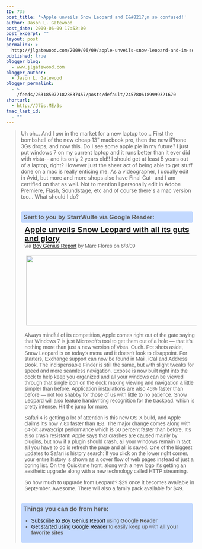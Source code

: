 ```yaml
---
ID: 735
post_title: '>Apple unveils Snow Leopard and I&#8217;m so confused!'
author: Jason L. Gatewood
post_date: 2009-06-09 17:52:00
post_excerpt: ""
layout: post
permalink: >
  http://jlgatewood.com/2009/06/09/apple-unveils-snow-leopard-and-im-so-confused/
published: true
blogger_blog:
  - www.jlgatewood.com
blogger_author:
  - Jason L. Gatewood
blogger_permalink:
  - >
    /feeds/2631850721828837457/posts/default/2457806189999321670
shorturl:
  - http://J7is.ME/3s
tmac_last_id:
  - ""
---
```

>Uh oh...  And I *am* in the market for a new laptop too...  First the bombshell of the new cheap 13" macbook pro, then the new iPhone 3Gs drops, and now this.  Do I see some apple pie in my future?  I just put windows 7 on my current laptop and it runs better than it ever did with vista-- and its only 2 years old!!  I should get at least 5 years out of a laptop, right?  However just the sheer act of being able to get stuff done on a mac is really enticing me.  As a videographer, I usually edit in Avid, but more and more shops also have Final Cut- and I am certified on that as well.  Not to mention I personally edit in Adobe Premiere, Flash, Soundstage, etc and of course there's a mac version too...  What should I do?<br /><br /> <div style="margin: 0px 2px; padding-top: 1px;    background-color: #c3d9ff; font-size: 1px !important;    line-height: 0px !important;"> </div> <div style="margin: 0px 1px; padding-top: 1px;    background-color: #c3d9ff; font-size: 1px !important;    line-height: 0px !important;"> </div> <div style="padding: 4px; background-color: #c3d9ff;"><h3 style="margin:0px 3px;font-family:sans-serif">Sent to you by StarrWulfe via Google Reader:</h3></div> <div style="margin: 0px 1px; padding-top: 1px;    background-color: #c3d9ff; font-size: 1px !important;    line-height: 0px !important;"> </div> <div style="margin: 0px 2px; padding-top: 1px;    background-color: #c3d9ff; font-size: 1px !important;    line-height: 0px !important;"> </div> <div style="font-family:sans-serif;overflow:auto;width:100%;margin: 0px 10px"><h2 style="margin: 0.25em 0 0 0"><div><a href="http://feedproxy.google.com/~r/TheBoyGeniusReport/~3/yorJgk5gqhw/">Apple unveils Snow Leopard with all its guts and glory</a></div></h2> <div style="margin-bottom: 0.5em">via <a href="http://www.boygeniusreport.com">Boy Genius Report</a> by Marc Flores on 6/8/09</div><br style="display:none"/> <p style="text-align:center"><img style="margin:4px" title="snow" src="http://www.jlgatewood.com/wp-content/uploads/2010/10/snow.jpg" alt="" width="500" height="188" /></p> <p>Always mindful of its competition, Apple comes right out of the gate saying that Windows 7 is just Microsoft's tool to get them out of a hole — that it's nothing more than just a new version of Vista. Ouch. Pot shots aside, Snow Leopard is on today's menu and it doesn't look to disappoint. For starters, Exchange support can now be found in Mail, iCal and Address Book. The indispensable Finder is still the same, but with slight tweaks for speed and more seamless navigation. Expose is now built right into the dock to help keep you organized and all your windows can be viewed through that single icon on the dock making viewing and navigation a little simpler than before. Application installations are also 45% faster than before — not too shabby for those of us with little to no patience. Snow Leopard will also feature handwriting recognition for the trackpad, which is pretty intense. Hit the jump for more.</p> <p><span></span></p> <p>Safari 4 is getting a lot of attention is this new OS X build, and Apple claims it's now 7.8x faster than IE8. The major change comes along with 64-bit JavaScript performance which is 50 percent faster than before. It's also crash resistant! Apple says that crashes are caused mainly by plugins, but now if a plugin should crash, all your windows remain in tact; all you have to do is refresh the page and all is saved. One of the biggest updates to Safari is history search: If you click on the lower right corner, your entire history is shown as a cover flow of web pages instead of just a boring list. On the Quicktime front, along with a new logo it's getting an aesthetic upgrade along with a new technology called HTTP streaming.</p> <p>So how much to upgrade from Leopard? $29 once it becomes available in September. Awesome. There will also a family pack available for $49.</p> <img src="http://feeds2.feedburner.com/~r/TheBoyGeniusReport/~4/yorJgk5gqhw" height="1" width="1" /></div> <br /> <div style="margin: 0px 2px; padding-top: 1px;    background-color: #c3d9ff; font-size: 1px !important;    line-height: 0px !important;"> </div> <div style="margin: 0px 1px; padding-top: 1px;    background-color: #c3d9ff; font-size: 1px !important;    line-height: 0px !important;"> </div> <div style="padding: 4px; background-color: #c3d9ff;"><h3 style="margin:0px 3px;font-family:sans-serif">Things you can do from here:</h3> <ul style="font-family:sans-serif"><li><a href="http://www.google.com/reader/view/feed%2Fhttp%3A%2F%2Fwww.boygeniusreport.com%2Ffeed%2F?source=email">Subscribe to Boy Genius Report</a> using <b>Google Reader</b></li> <li><a href="http://www.google.com/reader/?source=email">Get started using Google Reader</a> to easily keep up with <b>all your favorite sites</b></li></ul></div> <div style="margin: 0px 1px; padding-top: 1px;    background-color: #c3d9ff; font-size: 1px !important;    line-height: 0px !important;"> </div> <div style="margin: 0px 2px; padding-top: 1px;    background-color: #c3d9ff; font-size: 1px !important;    line-height: 0px !important;"> </div>